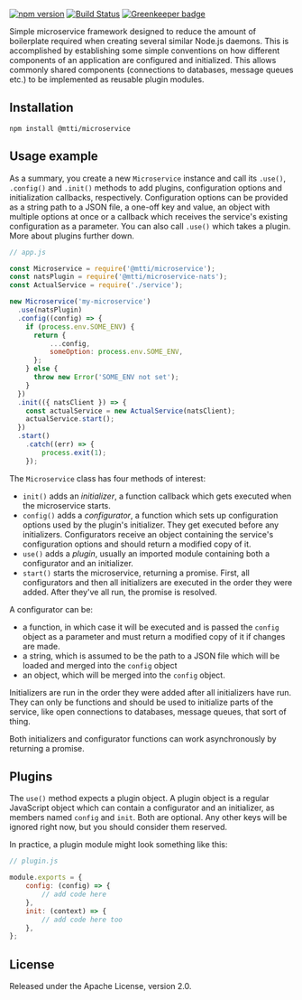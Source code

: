 [![npm version](https://badge.fury.io/js/%40mtti%2Fmicroservice.svg)](https://badge.fury.io/js/%40mtti%2Fmicroservice) [![Build Status](https://travis-ci.org/mtti/node-microservice.svg?branch=master)](https://travis-ci.org/mtti/node-microservice) [![Greenkeeper badge](https://badges.greenkeeper.io/mtti/node-microservice.svg)](https://greenkeeper.io/)

Simple microservice framework designed to reduce the amount of boilerplate required when creating several similar Node.js daemons. This is accomplished by establishing some simple conventions on how different components of an application are configured and initialized. This allows commonly shared components (connections to databases, message queues etc.) to be implemented as reusable plugin modules.

## Installation

```
npm install @mtti/microservice
```

## Usage example

As a summary, you create a new `Microservice` instance and call its `.use()`, `.config()` and `.init()` methods to add plugins, configuration options and initialization callbacks, respectively. Configuration options can be provided as a string path to a JSON file, a one-off key and value, an object with multiple options at once or a callback which receives the service's existing configuration as a parameter. You can also call `.use()` which takes a plugin. More about plugins further down.

```JavaScript
// app.js

const Microservice = require('@mtti/microservice');
const natsPlugin = require('@mtti/microservice-nats');
const ActualService = require('./service');

new Microservice('my-microservice')
  .use(natsPlugin)
  .config((config) => {
    if (process.env.SOME_ENV) {
      return {
          ...config,
          someOption: process.env.SOME_ENV,
      };
    } else {
      throw new Error('SOME_ENV not set');
    }
  })
  .init(({ natsClient }) => {
    const actualService = new ActualService(natsClient);
    actualService.start();
  })
  .start()
    .catch((err) => {
        process.exit(1);
    });
```

The `Microservice` class has four methods of interest:
* `init()` adds an *initializer*, a function callback which gets executed when the microservice starts.
* `config()` adds a *configurator*, a function which sets up configuration options used by the plugin's initializer. They get executed before any initializers. Configurators receive an object containing the service's configuration options and should return a modified copy of it.
* `use()` adds a *plugin*, usually an imported module containing both a configurator and an initializer.
* `start()` starts the microservice, returning a promise. First, all configurators and then all initializers are executed in the order they were added. After they've all run, the promise is resolved.

A configurator can be:

* a function, in which case it will be executed and is passed the `config` object as a parameter and must return a modified copy of it if changes are made.
* a string, which is assumed to be the path to a JSON file which will be loaded and merged into the `config` object
* an object, which will be merged into the `config` object.

Initializers are run in the order they were added after all initializers have run. They can only be functions and should be used to initialize parts of the service, like open connections to databases, message queues, that sort of thing.

Both initializers and configurator functions can work asynchronously by returning a promise.

## Plugins

The `use()` method expects a plugin object. A plugin object is a regular JavaScript object which can contain a configurator and an initializer, as members named `config` and `init`. Both are optional. Any other keys will be ignored right now, but you should consider them reserved.

In practice, a plugin module might look something like this:

```JavaScript
// plugin.js

module.exports = {
    config: (config) => {
        // add code here
    },
    init: (context) => {
        // add code here too
    },
};
```

## License

Released under the Apache License, version 2.0.
